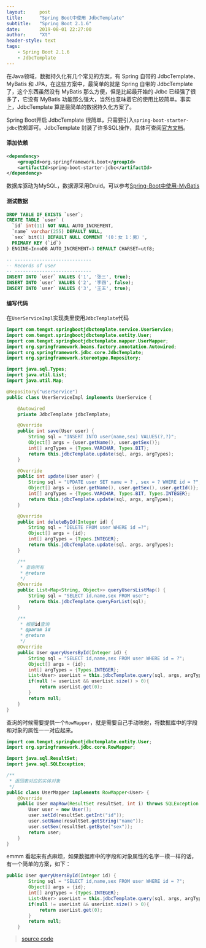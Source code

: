 ```yaml
---
layout:     post
title:      "Spring Boot中使用 JdbcTemplate"
subtitle:   "Spring Boot 2.1.6"
date:       2019-08-01 22:27:00
author:     "Xt"
header-style: text
tags:
    - Spring Boot 2.1.6
    - JdbcTemplate
---
```


在Java领域，数据持久化有几个常见的方案，有 Spring 自带的 JdbcTemplate、MyBatis 和 JPA，在这些方案中，最简单的就是 Spring 自带的 JdbcTemplate 了，这个东西虽然没有 MyBatis 那么方便，但是比起最开始的 Jdbc 已经强了很多了，它没有 MyBatis 功能那么强大，当然也意味着它的使用比较简单。事实上，JdbcTemplate 算是最简单的数据持久化方案了。

Spring Boot开启 JdbcTemplate 很简单，只需要引入`spring-boot-starter-jdbc`依赖即可。JdbcTemplate 封装了许多SQL操作，具体可查阅[官方文档](https://docs.spring.io/spring/docs/current/javadoc-api/org/springframework/jdbc/core/JdbcTemplate.html)。

#### 添加依赖

```xml
<dependency>
    <groupId>org.springframework.boot</groupId>
    <artifactId>spring-boot-starter-jdbc</artifactId>
</dependency>
```

数据库驱动为MySQL，数据源采用Druid。可以参考[Spring-Boot中使用-MyBatis](https://tengxt.gitee.io/2019/08/02/Spring-Boot%E4%B8%AD%E4%BD%BF%E7%94%A8-MyBatis/)

#### 测试数据

```sql
DROP TABLE IF EXISTS `user`;
CREATE TABLE `user` (
  `id` int(11) NOT NULL AUTO_INCREMENT,
  `name` varchar(255) DEFAULT NULL,
  `sex` bit(1) DEFAULT NULL COMMENT '(0：女 1：男）',
  PRIMARY KEY (`id`)
) ENGINE=InnoDB AUTO_INCREMENT=3 DEFAULT CHARSET=utf8;

-- ----------------------------
-- Records of user
-- ----------------------------
INSERT INTO `user` VALUES ('1', '张三', true);
INSERT INTO `user` VALUES ('2', '李四', false);
INSERT INTO `user` VALUES ('3', '王五', true);
```

#### 编写代码

在`UserServiceImpl`实现类里使用`JdbcTemplate`代码

```java
import com.tengxt.springbootjdbctemplate.service.UserService;
import com.tengxt.springbootjdbctemplate.entity.User;
import com.tengxt.springbootjdbctemplate.mapper.UserMapper;
import org.springframework.beans.factory.annotation.Autowired;
import org.springframework.jdbc.core.JdbcTemplate;
import org.springframework.stereotype.Repository;

import java.sql.Types;
import java.util.List;
import java.util.Map;

@Repository("userService")
public class UserServiceImpl implements UserService {

    @Autowired
    private JdbcTemplate jdbcTemplate;

    @Override
    public int save(User user) {
        String sql = "INSERT INTO user(name,sex) VALUES(?,?)";
        Object[] args = {user.getName(), user.getSex()};
        int[] argTypes = {Types.VARCHAR, Types.BIT};
        return this.jdbcTemplate.update(sql, args, argTypes);
    }

    @Override
    public int update(User user) {
        String sql = "UPDATE user SET name = ? , sex = ? WHERE id = ?";
        Object[] args = {user.getName(), user.getSex(), user.getId()};
        int[] argTypes = {Types.VARCHAR, Types.BIT, Types.INTEGER};
        return this.jdbcTemplate.update(sql, args, argTypes);
    }

    @Override
    public int deleteById(Integer id) {
        String sql = "DELETE FROM user WHERE id =?";
        Object[] args = {id};
        int[] argTypes = {Types.INTEGER};
        return this.jdbcTemplate.update(sql, args, argTypes);
    }

    /**
     * 查询所有
     * @return
     */
    @Override
    public List<Map<String, Object>> queryUsersListMap() {
        String sql = "SELECT id,name,sex FROM user";
        return this.jdbcTemplate.queryForList(sql);
    }

    /**
     * 根据id查询
     * @param id
     * @return
     */
    @Override
    public User queryUsersById(Integer id) {
        String sql = "SELECT id,name,sex FROM user WHERE id = ?";
        Object[] args = {id};
        int[] argTypes = {Types.INTEGER};
        List<User> userList = this.jdbcTemplate.query(sql, args, argTypes, new UserMapper());
        if(null != userList && userList.size() > 0){
            return userList.get(0);
        }
        return null;
    }
}
```

查询的时候需要提供一个`RowMapper`，就是需要自己手动映射，将数据库中的字段和对象的属性一一对应起来。

```java
import com.tengxt.springbootjdbctemplate.entity.User;
import org.springframework.jdbc.core.RowMapper;

import java.sql.ResultSet;
import java.sql.SQLException;

/**
 * 返回表对应的实体对象
 */
public class UserMapper implements RowMapper<User> {
	@Override
    public User mapRow(ResultSet resultSet, int i) throws SQLException {
        User user = new User();
        user.setId(resultSet.getInt("id"));
        user.setName(resultSet.getString("name"));
        user.setSex(resultSet.getByte("sex"));
        return user;
    }
}
```

emmm 看起来有点麻烦，如果数据库中的字段和对象属性的名字一模一样的话，有一个简单的方案，如下：

```java
public User queryUsersById(Integer id) {
        String sql = "SELECT id,name,sex FROM user WHERE id = ?";
        Object[] args = {id};
        int[] argTypes = {Types.INTEGER};
        List<User> userList = this.jdbcTemplate.query(sql, args, argTypes, new BeanPropertyRowMapper<>(User.class));
        if(null != userList && userList.size() > 0){
            return userList.get(0);
        }
        return null;
    }
```

> [source code](https://github.com/tengxt/springboot-learn/tree/master/spring-boot-jdbctemplate)










